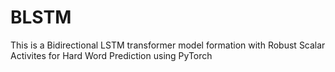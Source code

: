 # BLSTM
This is a Bidirectional LSTM transformer model formation with Robust Scalar Activites for Hard Word Prediction using PyTorch
